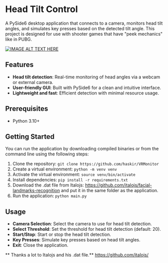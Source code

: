 # Head Tilt Control
A PySide6 desktop application that connects to a camera,
monitors head tilt angles, and simulates key presses based on the detected tilt angle.
This project is designed for use with shooter games that have "peek mechanics" like in PUBG.

[![IMAGE ALT TEXT HERE](https://img.youtube.com/vi/WPQFUlv4Rc4/0.jpg)](https://youtu.be/WPQFUlv4Rc4)


## Features
- **Head tilt detection**: Real-time monitoring of head angles via a webcam or external camera.
- **User-friendly GUI**: Built with PySide6 for a clean and intuitive interface.
- **Lightweight and fast**: Efficient detection with minimal resource usage.

## Prerequisites
- Python 3.10+

## Getting Started
You can run the application by downloading compiled binaries or
from the command line using the following steps:
1. Clone the repository: `git clone https://github.com/haskir/VRMonitor`
2. Create a virtual environment: `python -m venv venv`
3. Activate the virtual environment: `source venv/bin/activate`
4. Install dependencies: `pip install -r requirements.txt`
5. Download the .dat file from Italojs: https://github.com/italojs/facial-landmarks-recognition
and put it in the same folder as the application.
6. Run the application: `python main.py`

## Usage
- **Camera Selection**: Select the camera to use for head tilt detection.
- **Select Threshold**: Set the threshold for head tilt detection (default: 20).
- **Start/Stop**: Start or stop the head tilt detection.
- **Key Presses**: Simulate key presses based on head tilt angles.
- **Exit**: Close the application.

** Thanks a lot to Italojs and his .dat file.**
https://github.com/italojs/